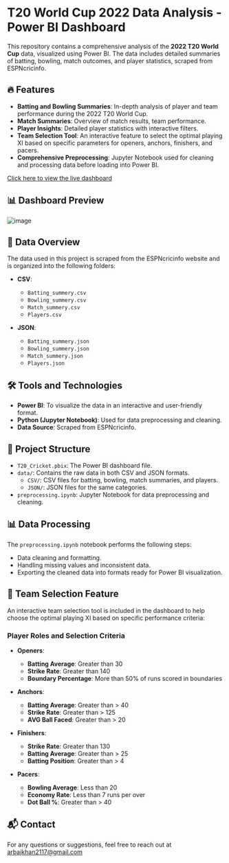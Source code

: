 # T20 World Cup 2022 Data Analysis - Power BI Dashboard

This repository contains a comprehensive analysis of the **2022 T20 World Cup** data, visualized using Power BI. The data includes detailed summaries of batting, bowling, match outcomes, and player statistics, scraped from ESPNcricinfo.

## 🔥 Features

- **Batting and Bowling Summaries**: In-depth analysis of player and team performance during the 2022 T20 World Cup.
- **Match Summaries**: Overview of match results, team performance.
- **Player Insights**: Detailed player statistics with interactive filters.
- **Team Selection Tool**: An interactive feature to select the optimal playing XI based on specific parameters for openers, anchors, finishers, and pacers.
- **Comprehensive Preprocessing**: Jupyter Notebook used for cleaning and processing data before loading into Power BI.

[Click here to view the live dashboard](https://app.powerbi.com/groups/me/reports/24d63e7e-3b12-4feb-8487-1a08b6e1478e/ReportSection3a8cb23b814911c94608?experience=power-bi)

## 📊 Dashboard Preview

![image](https://github.com/user-attachments/assets/a3f9e94a-76f9-48a7-916c-6355f0e9e538)

## 📁 Data Overview

The data used in this project is scraped from the ESPNcricinfo website and is organized into the following folders:

- **CSV**:
  - `Batting_summery.csv`
  - `Bowling_summery.csv`
  - `Match_summery.csv`
  - `Players.csv`
  
- **JSON**:
  - `Batting_summery.json`
  - `Bowling_summery.json`
  - `Match_summery.json`
  - `Players.json`

## 🛠️ Tools and Technologies

- **Power BI**: To visualize the data in an interactive and user-friendly format.
- **Python (Jupyter Notebook)**: Used for data preprocessing and cleaning.
- **Data Source**: Scraped from ESPNcricinfo.

## 📄 Project Structure

- `T20_Cricket.pbix`: The Power BI dashboard file.
- `data/`: Contains the raw data in both CSV and JSON formats.
  - `CSV/`: CSV files for batting, bowling, match summaries, and players.
  - `JSON/`: JSON files for the same categories.
- `preprocessing.ipynb`: Jupyter Notebook for data preprocessing and cleaning.

## 📊 Data Processing

The `preprocessing.ipynb` notebook performs the following steps:

- Data cleaning and formatting.
- Handling missing values and inconsistent data.
- Exporting the cleaned data into formats ready for Power BI visualization.

## 🏏 Team Selection Feature

An interactive team selection tool is included in the dashboard to help choose the optimal playing XI based on specific performance criteria:

### **Player Roles and Selection Criteria**

- **Openers**:
  - **Batting Average**: Greater than 30
  - **Strike Rate**: Greater than 140
  - **Boundary Percentage**: More than 50% of runs scored in boundaries

- **Anchors**:
  - **Batting Average**: Greater than > 40 
  - **Strike Rate**: Greater than > 125
  - **AVG Ball Faced**: Greater than > 20

- **Finishers**:
  - **Strike Rate**: Greater than 130
  - **Batting Average**: Greater than > 25 
  - **Batting Position**: Greater than > 4

- **Pacers**:
  - **Bowling Average**: Less than 20
  - **Economy Rate**: Less than 7 runs per over
  - **Dot Ball %**: Greater than > 40

## 📬 Contact

For any questions or suggestions, feel free to reach out at arbajkhan2117@gmail.com

